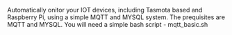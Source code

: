 Automatically onitor your IOT devices, including Tasmota based and Raspberry Pi, using a simple MQTT and MYSQL system.
The prequisites are MQTT and MYSQL. You will need a simple bash script - mqtt_basic.sh
